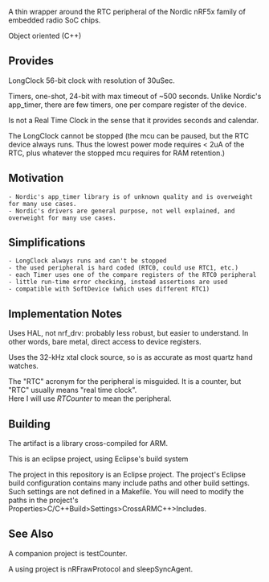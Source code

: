
A thin wrapper around the RTC peripheral of the Nordic nRF5x family of embedded radio SoC chips.

Object oriented (C++)

Provides
-
LongClock 56-bit clock with resolution of 30uSec.  

Timers, one-shot, 24-bit with max timeout of ~500 seconds.  Unlike Nordic's app_timer, there are few timers, one per compare register of the device.

Is not a Real Time Clock in the sense that it provides seconds and calendar.

The LongClock cannot be stopped (the mcu can be paused, but the RTC device always runs.  Thus the lowest power mode requires < 2uA of the RTC, plus whatever the stopped mcu requires for RAM retention.)

Motivation
-

    - Nordic's app_timer library is of unknown quality and is overweight for many use cases.  
    - Nordic's drivers are general purpose, not well explained, and overweight for many use cases.

Simplifications
-

    - LongClock always runs and can't be stopped
    - the used peripheral is hard coded (RTC0, could use RTC1, etc.)
    - each Timer uses one of the compare registers of the RTC0 peripheral
    - little run-time error checking, instead assertions are used
    - compatible with SoftDevice (which uses different RTC1)
    
Implementation Notes
-
Uses HAL, not nrf_drv: probably less robust, but easier to understand.  In other words, bare metal, direct access to device registers.

Uses the 32-kHz xtal clock source, so is as accurate as most quartz hand watches.

The "RTC" acronym for the peripheral is misguided.  It is a counter, but "RTC" usually means "real time clock".  
Here I will use *RTCounter* to mean the peripheral.

Building
-

The artifact is a library cross-compiled for ARM.

This is an eclipse project, using Eclipse's build system

The project in this repository is an Eclipse project.
The project's Eclipse build configuration contains many include paths and other build settings.
Such settings are not defined in a Makefile.
You will need to modify the paths in the project's Properties>C/C++Build>Settings>CrossARMC++>Includes.

See Also
-
A companion project is testCounter.

A using project is nRFrawProtocol and sleepSyncAgent.
